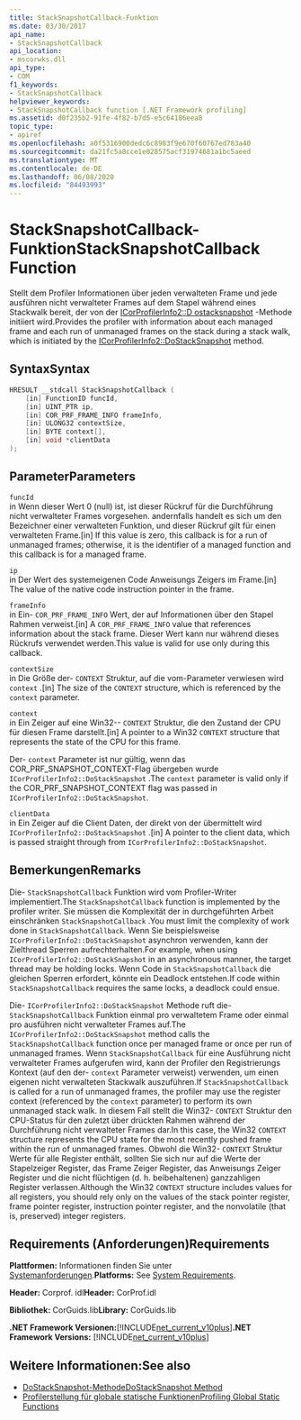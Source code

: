 ```yaml
---
title: StackSnapshotCallback-Funktion
ms.date: 03/30/2017
api_name:
- StackSnapshotCallback
api_location:
- mscorwks.dll
api_type:
- COM
f1_keywords:
- StackSnapshotCallback
helpviewer_keywords:
- StackSnapshotCallback function [.NET Framework profiling]
ms.assetid: d0f235b2-91fe-4f82-b7d5-e5c64186eea8
topic_type:
- apiref
ms.openlocfilehash: a0f5316900dedc6c8983f9e670f60767ed783a40
ms.sourcegitcommit: da21fc5a8cce1e028575acf31974681a1bc5aeed
ms.translationtype: MT
ms.contentlocale: de-DE
ms.lasthandoff: 06/08/2020
ms.locfileid: "84493993"
---
```

# <a name="stacksnapshotcallback-function"></a><span data-ttu-id="d3edd-102">StackSnapshotCallback-Funktion</span><span class="sxs-lookup"><span data-stu-id="d3edd-102">StackSnapshotCallback Function</span></span>
<span data-ttu-id="d3edd-103">Stellt dem Profiler Informationen über jeden verwalteten Frame und jede ausführen nicht verwalteter Frames auf dem Stapel während eines Stackwalk bereit, der von der [ICorProfilerInfo2::D ostacksnapshot](icorprofilerinfo2-dostacksnapshot-method.md) -Methode initiiert wird.</span><span class="sxs-lookup"><span data-stu-id="d3edd-103">Provides the profiler with information about each managed frame and each run of unmanaged frames on the stack during a stack walk, which is initiated by the [ICorProfilerInfo2::DoStackSnapshot](icorprofilerinfo2-dostacksnapshot-method.md) method.</span></span>  
  
## <a name="syntax"></a><span data-ttu-id="d3edd-104">Syntax</span><span class="sxs-lookup"><span data-stu-id="d3edd-104">Syntax</span></span>  
  
```cpp  
HRESULT __stdcall StackSnapshotCallback (  
    [in] FunctionID funcId,  
    [in] UINT_PTR ip,  
    [in] COR_PRF_FRAME_INFO frameInfo,  
    [in] ULONG32 contextSize,  
    [in] BYTE context[],  
    [in] void *clientData  
);  
```  
  
## <a name="parameters"></a><span data-ttu-id="d3edd-105">Parameter</span><span class="sxs-lookup"><span data-stu-id="d3edd-105">Parameters</span></span>  
 `funcId`  
 <span data-ttu-id="d3edd-106">in Wenn dieser Wert 0 (null) ist, ist dieser Rückruf für die Durchführung nicht verwalteter Frames vorgesehen. andernfalls handelt es sich um den Bezeichner einer verwalteten Funktion, und dieser Rückruf gilt für einen verwalteten Frame.</span><span class="sxs-lookup"><span data-stu-id="d3edd-106">[in] If this value is zero, this callback is for a run of unmanaged frames; otherwise, it is the identifier of a managed function and this callback is for a managed frame.</span></span>  
  
 `ip`  
 <span data-ttu-id="d3edd-107">in Der Wert des systemeigenen Code Anweisungs Zeigers im Frame.</span><span class="sxs-lookup"><span data-stu-id="d3edd-107">[in] The value of the native code instruction pointer in the frame.</span></span>  
  
 `frameInfo`  
 <span data-ttu-id="d3edd-108">in Ein- `COR_PRF_FRAME_INFO` Wert, der auf Informationen über den Stapel Rahmen verweist.</span><span class="sxs-lookup"><span data-stu-id="d3edd-108">[in] A `COR_PRF_FRAME_INFO` value that references information about the stack frame.</span></span> <span data-ttu-id="d3edd-109">Dieser Wert kann nur während dieses Rückrufs verwendet werden.</span><span class="sxs-lookup"><span data-stu-id="d3edd-109">This value is valid for use only during this callback.</span></span>  
  
 `contextSize`  
 <span data-ttu-id="d3edd-110">in Die Größe der- `CONTEXT` Struktur, auf die vom-Parameter verwiesen wird `context` .</span><span class="sxs-lookup"><span data-stu-id="d3edd-110">[in] The size of the `CONTEXT` structure, which is referenced by the `context` parameter.</span></span>  
  
 `context`  
 <span data-ttu-id="d3edd-111">in Ein Zeiger auf eine Win32-- `CONTEXT` Struktur, die den Zustand der CPU für diesen Frame darstellt.</span><span class="sxs-lookup"><span data-stu-id="d3edd-111">[in] A pointer to a Win32 `CONTEXT` structure that represents the state of the CPU for this frame.</span></span>  
  
 <span data-ttu-id="d3edd-112">Der- `context` Parameter ist nur gültig, wenn das COR_PRF_SNAPSHOT_CONTEXT-Flag übergeben wurde `ICorProfilerInfo2::DoStackSnapshot` .</span><span class="sxs-lookup"><span data-stu-id="d3edd-112">The `context` parameter is valid only if the COR_PRF_SNAPSHOT_CONTEXT flag was passed in `ICorProfilerInfo2::DoStackSnapshot`.</span></span>  
  
 `clientData`  
 <span data-ttu-id="d3edd-113">in Ein Zeiger auf die Client Daten, der direkt von der übermittelt wird `ICorProfilerInfo2::DoStackSnapshot` .</span><span class="sxs-lookup"><span data-stu-id="d3edd-113">[in] A pointer to the client data, which is passed straight through from `ICorProfilerInfo2::DoStackSnapshot`.</span></span>  
  
## <a name="remarks"></a><span data-ttu-id="d3edd-114">Bemerkungen</span><span class="sxs-lookup"><span data-stu-id="d3edd-114">Remarks</span></span>  
 <span data-ttu-id="d3edd-115">Die- `StackSnapshotCallback` Funktion wird vom Profiler-Writer implementiert.</span><span class="sxs-lookup"><span data-stu-id="d3edd-115">The `StackSnapshotCallback` function is implemented by the profiler writer.</span></span> <span data-ttu-id="d3edd-116">Sie müssen die Komplexität der in durchgeführten Arbeit einschränken `StackSnapshotCallback` .</span><span class="sxs-lookup"><span data-stu-id="d3edd-116">You must limit the complexity of work done in `StackSnapshotCallback`.</span></span> <span data-ttu-id="d3edd-117">Wenn Sie beispielsweise `ICorProfilerInfo2::DoStackSnapshot` asynchron verwenden, kann der Zielthread Sperren aufrechterhalten.</span><span class="sxs-lookup"><span data-stu-id="d3edd-117">For example, when using `ICorProfilerInfo2::DoStackSnapshot` in an asynchronous manner, the target thread may be holding locks.</span></span> <span data-ttu-id="d3edd-118">Wenn Code in `StackSnapshotCallback` die gleichen Sperren erfordert, könnte ein Deadlock entstehen.</span><span class="sxs-lookup"><span data-stu-id="d3edd-118">If code within `StackSnapshotCallback` requires the same locks, a deadlock could ensue.</span></span>  
  
 <span data-ttu-id="d3edd-119">Die- `ICorProfilerInfo2::DoStackSnapshot` Methode ruft die- `StackSnapshotCallback` Funktion einmal pro verwaltetem Frame oder einmal pro ausführen nicht verwalteter Frames auf.</span><span class="sxs-lookup"><span data-stu-id="d3edd-119">The `ICorProfilerInfo2::DoStackSnapshot` method calls the `StackSnapshotCallback` function once per managed frame or once per run of unmanaged frames.</span></span> <span data-ttu-id="d3edd-120">Wenn `StackSnapshotCallback` für eine Ausführung nicht verwalteter Frames aufgerufen wird, kann der Profiler den Registrierungs Kontext (auf den der- `context` Parameter verweist) verwenden, um einen eigenen nicht verwalteten Stackwalk auszuführen.</span><span class="sxs-lookup"><span data-stu-id="d3edd-120">If `StackSnapshotCallback` is called for a run of unmanaged frames, the profiler may use the register context (referenced by the `context` parameter) to perform its own unmanaged stack walk.</span></span> <span data-ttu-id="d3edd-121">In diesem Fall stellt die Win32- `CONTEXT` Struktur den CPU-Status für den zuletzt über drückten Rahmen während der Durchführung nicht verwalteter Frames dar.</span><span class="sxs-lookup"><span data-stu-id="d3edd-121">In this case, the Win32 `CONTEXT` structure represents the CPU state for the most recently pushed frame within the run of unmanaged frames.</span></span> <span data-ttu-id="d3edd-122">Obwohl die Win32- `CONTEXT` Struktur Werte für alle Register enthält, sollten Sie sich nur auf die Werte der Stapelzeiger Register, das Frame Zeiger Register, das Anweisungs Zeiger Register und die nicht flüchtigen (d. h. beibehaltenen) ganzzahligen Register verlassen.</span><span class="sxs-lookup"><span data-stu-id="d3edd-122">Although the Win32 `CONTEXT` structure includes values for all registers, you should rely only on the values of the stack pointer register, frame pointer register, instruction pointer register, and the nonvolatile (that is, preserved) integer registers.</span></span>  
  
## <a name="requirements"></a><span data-ttu-id="d3edd-123">Requirements (Anforderungen)</span><span class="sxs-lookup"><span data-stu-id="d3edd-123">Requirements</span></span>  
 <span data-ttu-id="d3edd-124">**Plattformen:** Informationen finden Sie unter [Systemanforderungen](../../get-started/system-requirements.md).</span><span class="sxs-lookup"><span data-stu-id="d3edd-124">**Platforms:** See [System Requirements](../../get-started/system-requirements.md).</span></span>  
  
 <span data-ttu-id="d3edd-125">**Header:** Corprof. idl</span><span class="sxs-lookup"><span data-stu-id="d3edd-125">**Header:** CorProf.idl</span></span>  
  
 <span data-ttu-id="d3edd-126">**Bibliothek:** CorGuids.lib</span><span class="sxs-lookup"><span data-stu-id="d3edd-126">**Library:** CorGuids.lib</span></span>  
  
 <span data-ttu-id="d3edd-127">**.NET Framework Versionen:**[!INCLUDE[net_current_v10plus](../../../../includes/net-current-v10plus-md.md)]</span><span class="sxs-lookup"><span data-stu-id="d3edd-127">**.NET Framework Versions:** [!INCLUDE[net_current_v10plus](../../../../includes/net-current-v10plus-md.md)]</span></span>  
  
## <a name="see-also"></a><span data-ttu-id="d3edd-128">Weitere Informationen:</span><span class="sxs-lookup"><span data-stu-id="d3edd-128">See also</span></span>

- [<span data-ttu-id="d3edd-129">DoStackSnapshot-Methode</span><span class="sxs-lookup"><span data-stu-id="d3edd-129">DoStackSnapshot Method</span></span>](icorprofilerinfo2-dostacksnapshot-method.md)
- [<span data-ttu-id="d3edd-130">Profilerstellung für globale statische Funktionen</span><span class="sxs-lookup"><span data-stu-id="d3edd-130">Profiling Global Static Functions</span></span>](profiling-global-static-functions.md)
